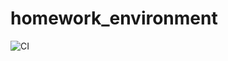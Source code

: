 # homework_environment

![CI](https://github.com/aleksandr2639/homework_gameGoblin/actions/workflows/web.yml/badge.svg)
